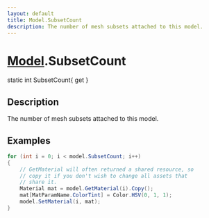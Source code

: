 ```yaml
---
layout: default
title: Model.SubsetCount
description: The number of mesh subsets attached to this model.
---
```

# [Model]({{site.url}}/Pages/Reference/Model.html).SubsetCount

<div class='signature' markdown='1'>
static int SubsetCount{ get }
</div>

## Description
The number of mesh subsets attached to this model.


## Examples

```csharp
for (int i = 0; i < model.SubsetCount; i++)
{
	// GetMaterial will often returned a shared resource, so 
	// copy it if you don't wish to change all assets that 
	// share it.
	Material mat = model.GetMaterial(i).Copy();
	mat[MatParamName.ColorTint] = Color.HSV(0, 1, 1);
	model.SetMaterial(i, mat);
}
```

